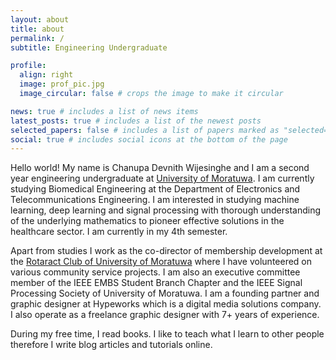 ```yaml
---
layout: about
title: about
permalink: /
subtitle: Engineering Undergraduate

profile:
  align: right
  image: prof_pic.jpg
  image_circular: false # crops the image to make it circular

news: true # includes a list of news items
latest_posts: true # includes a list of the newest posts
selected_papers: false # includes a list of papers marked as "selected={true}"
social: true # includes social icons at the bottom of the page
---
```


Hello world! My name is Chanupa Devnith Wijesinghe and I am a second year engineering undergraduate at [University of Moratuwa](https://uom.lk/). I am currently studying Biomedical Engineering at the Department of Electronics and Telecommunications Engineering. I am interested in studying machine learning, deep learning and signal processing with thorough understanding of the underlying mathematics to pioneer effective solutions in the healthcare sector. I am currently in my 4th semester.

Apart from studies I work as the co-director of membership development at the [Rotaract Club of University of Moratuwa](https://rotaractmora.org/) where I have volunteered on various community service projects. I am also an executive committee member of the IEEE EMBS Student Branch Chapter and the IEEE Signal Processing Society of University of Moratuwa. I am a founding partner and graphic designer at Hypeworks which is a digital media solutions company. I also operate as a freelance graphic designer with 7+ years of experience. 

During my free time, I read books. I like to teach what I learn to other people therefore I write blog articles and tutorials online. 

